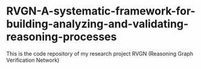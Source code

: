 # RVGN-A-systematic-framework-for-building-analyzing-and-validating-reasoning-processes
This is the code repository of my research project RVGN (Reasoning Graph Verification Network)
